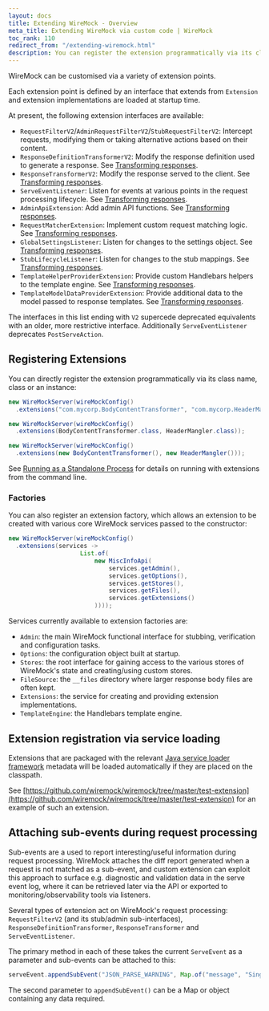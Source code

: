 ```yaml
---
layout: docs
title: Extending WireMock - Overview
meta_title: Extending WireMock via custom code | WireMock
toc_rank: 110
redirect_from: "/extending-wiremock.html"
description: You can register the extension programmatically via its class name, class or an instance
---
```


WireMock can be customised via a variety of extension points.

Each extension point is defined by an interface that extends from `Extension` and extension implementations are loaded at startup time.

At present, the following extension interfaces are available:
* `RequestFilterV2`/`AdminRequestFilterV2`/`StubRequestFilterV2`: Intercept requests, modifying them or taking alternative actions based on their content.
* `ResponseDefinitionTransformerV2`: Modify the response definition used to generate a response. See [Transforming responses](extensibility/transforming-responses/).
* `ResponseTransformerV2`: Modify the response served to the client. See [Transforming responses](extensibility/transforming-responses/).
* `ServeEventListener`: Listen for events at various points in the request processing lifecycle. See [Transforming responses](extensibility/listening-for-serve-events/).
* `AdminApiExtension`: Add admin API functions. See [Transforming responses](extensibility/extending-the-admin-api/).
* `RequestMatcherExtension`: Implement custom request matching logic. See [Transforming responses](extensibility/custom-matching/).
* `GlobalSettingsListener`: Listen for changes to the settings object. See [Transforming responses](extensibility/listening-for-settings-changes/).
* `StubLifecycleListener`: Listen for changes to the stub mappings. See [Transforming responses](extensibility/listening-for-stub-changes/).
* `TemplateHelperProviderExtension`: Provide custom Handlebars helpers to the template engine. See [Transforming responses](extensibility/adding-template-helpers/).
* `TemplateModelDataProviderExtension`: Provide additional data to the model passed to response templates. See [Transforming responses](extensibility/adding-template-model-data/).

The interfaces in this list ending with `V2` supercede deprecated equivalents with an older, more restrictive interface. Additionally `ServeEventListener` deprecates `PostServeAction`.


## Registering Extensions

You can directly register the extension programmatically via its class name,
class or an instance:

```java
new WireMockServer(wireMockConfig()
  .extensions("com.mycorp.BodyContentTransformer", "com.mycorp.HeaderMangler"));

new WireMockServer(wireMockConfig()
  .extensions(BodyContentTransformer.class, HeaderMangler.class));

new WireMockServer(wireMockConfig()
  .extensions(new BodyContentTransformer(), new HeaderMangler()));
```

See [Running as a Standalone Process](../running-standalone/) for details on running with extensions from the command line.

### Factories

You can also register an extension factory, which allows an extension to be created with various core WireMock services passed to the constructor:

```java
new WireMockServer(wireMockConfig()
  .extensions(services ->
                    List.of(
                        new MiscInfoApi(
                            services.getAdmin(),
                            services.getOptions(),
                            services.getStores(),
                            services.getFiles(),
                            services.getExtensions()
                        ))));
```

Services currently available to extension factories are:
* `Admin`: the main WireMock functional interface for stubbing, verification and configuration tasks.
* `Options`: the configuration object built at startup.
* `Stores`: the root interface for gaining access to the various stores of WireMock's state and creating/using custom stores.
* `FileSource`: the `__files` directory where larger response body files are often kept.
* `Extensions`: the service for creating and providing extension implementations.
* `TemplateEngine`: the Handlebars template engine.

## Extension registration via service loading

Extensions that are packaged with the relevant [Java service loader framework](https://docs.oracle.com/javase/8/docs/api/java/util/ServiceLoader.html) metadata
will be loaded automatically if they are placed on the classpath.

See [https://github.com/wiremock/wiremock/tree/master/test-extension](https://github.com/wiremock/wiremock/tree/master/test-extension) for an example of such an extension.


## Attaching sub-events during request processing

Sub-events are a used to report interesting/useful information during request processing. WireMock attaches the diff report generated when a request is not matched as a sub-event, and custom extension can exploit this approach to surface e.g. diagnostic and validation data in the serve event log, where it can be retrieved later via the API or exported to monitoring/observability tools via listeners.


Several types of extension act on WireMock's request processing: `RequestFilterV2` (and its stub/admin sub-interfaces), `ResponseDefinitionTransformer`, `ResponseTransformer` and `ServeEventListener`.

The primary method in each of these takes the current `ServeEvent` as a parameter and sub-events can be attached to this:

```java
serveEvent.appendSubEvent("JSON_PARSE_WARNING", Map.of("message", "Single quotes are not permitted"));
```

The second parameter to `appendSubEvent()` can be a Map or object containing any data required.